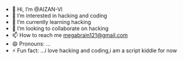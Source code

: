 - 👋 Hi, I’m @AIZAN-VI
- 👀 I’m interested in hacking and coding 
- 🌱 I’m currently learning hacking 
- 💞️ I’m looking to collaborate on hacking
- 📫 How to reach me megabrain121@gmail.com
- 😄 Pronouns: ...
- ⚡ Fun fact: ...i love hacking and coding,i am a script kiddie for now

<!---
AIZAN-VI/AIZAN-VI is a ✨ special ✨ repository because its `README.md` (this file) appears on your GitHub profile.
You can click the Preview link to take a look at your changes.
--->
